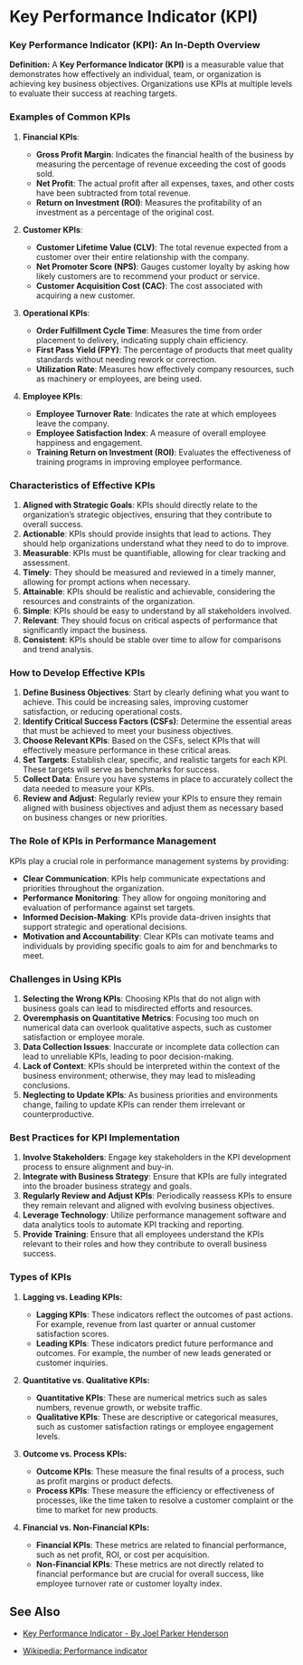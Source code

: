 # Key Performance Indicator (KPI)

<span data-chatgpt-prompt="key performance indicator (KPI) (in depth)">

### Key Performance Indicator (KPI): An In-Depth Overview

**Definition:**
A **Key Performance Indicator (KPI)** is a measurable value that demonstrates how effectively an individual, team, or organization is achieving key business objectives. Organizations use KPIs at multiple levels to evaluate their success at reaching targets.

### Examples of Common KPIs

1. **Financial KPIs**:
   - **Gross Profit Margin**: Indicates the financial health of the business by measuring the percentage of revenue exceeding the cost of goods sold.
   - **Net Profit**: The actual profit after all expenses, taxes, and other costs have been subtracted from total revenue.
   - **Return on Investment (ROI)**: Measures the profitability of an investment as a percentage of the original cost.

2. **Customer KPIs**:
   - **Customer Lifetime Value (CLV)**: The total revenue expected from a customer over their entire relationship with the company.
   - **Net Promoter Score (NPS)**: Gauges customer loyalty by asking how likely customers are to recommend your product or service.
   - **Customer Acquisition Cost (CAC)**: The cost associated with acquiring a new customer.

3. **Operational KPIs**:
   - **Order Fulfillment Cycle Time**: Measures the time from order placement to delivery, indicating supply chain efficiency.
   - **First Pass Yield (FPY)**: The percentage of products that meet quality standards without needing rework or correction.
   - **Utilization Rate**: Measures how effectively company resources, such as machinery or employees, are being used.

4. **Employee KPIs**:
   - **Employee Turnover Rate**: Indicates the rate at which employees leave the company.
   - **Employee Satisfaction Index**: A measure of overall employee happiness and engagement.
   - **Training Return on Investment (ROI)**: Evaluates the effectiveness of training programs in improving employee performance.

### Characteristics of Effective KPIs

1. **Aligned with Strategic Goals**: KPIs should directly relate to the organization’s strategic objectives, ensuring that they contribute to overall success.
2. **Actionable**: KPIs should provide insights that lead to actions. They should help organizations understand what they need to do to improve.
3. **Measurable**: KPIs must be quantifiable, allowing for clear tracking and assessment.
4. **Timely**: They should be measured and reviewed in a timely manner, allowing for prompt actions when necessary.
5. **Attainable**: KPIs should be realistic and achievable, considering the resources and constraints of the organization.
6. **Simple**: KPIs should be easy to understand by all stakeholders involved.
7. **Relevant**: They should focus on critical aspects of performance that significantly impact the business.
8. **Consistent**: KPIs should be stable over time to allow for comparisons and trend analysis.

### How to Develop Effective KPIs

1. **Define Business Objectives**: Start by clearly defining what you want to achieve. This could be increasing sales, improving customer satisfaction, or reducing operational costs.
2. **Identify Critical Success Factors (CSFs)**: Determine the essential areas that must be achieved to meet your business objectives.
3. **Choose Relevant KPIs**: Based on the CSFs, select KPIs that will effectively measure performance in these critical areas.
4. **Set Targets**: Establish clear, specific, and realistic targets for each KPI. These targets will serve as benchmarks for success.
5. **Collect Data**: Ensure you have systems in place to accurately collect the data needed to measure your KPIs.
6. **Review and Adjust**: Regularly review your KPIs to ensure they remain aligned with business objectives and adjust them as necessary based on business changes or new priorities.

### The Role of KPIs in Performance Management

KPIs play a crucial role in performance management systems by providing:
- **Clear Communication**: KPIs help communicate expectations and priorities throughout the organization.
- **Performance Monitoring**: They allow for ongoing monitoring and evaluation of performance against set targets.
- **Informed Decision-Making**: KPIs provide data-driven insights that support strategic and operational decisions.
- **Motivation and Accountability**: Clear KPIs can motivate teams and individuals by providing specific goals to aim for and benchmarks to meet.

### Challenges in Using KPIs

1. **Selecting the Wrong KPIs**: Choosing KPIs that do not align with business goals can lead to misdirected efforts and resources.
2. **Overemphasis on Quantitative Metrics**: Focusing too much on numerical data can overlook qualitative aspects, such as customer satisfaction or employee morale.
3. **Data Collection Issues**: Inaccurate or incomplete data collection can lead to unreliable KPIs, leading to poor decision-making.
4. **Lack of Context**: KPIs should be interpreted within the context of the business environment; otherwise, they may lead to misleading conclusions.
5. **Neglecting to Update KPIs**: As business priorities and environments change, failing to update KPIs can render them irrelevant or counterproductive.

### Best Practices for KPI Implementation

1. **Involve Stakeholders**: Engage key stakeholders in the KPI development process to ensure alignment and buy-in.
2. **Integrate with Business Strategy**: Ensure that KPIs are fully integrated into the broader business strategy and goals.
3. **Regularly Review and Adjust KPIs**: Periodically reassess KPIs to ensure they remain relevant and aligned with evolving business objectives.
4. **Leverage Technology**: Utilize performance management software and data analytics tools to automate KPI tracking and reporting.
5. **Provide Training**: Ensure that all employees understand the KPIs relevant to their roles and how they contribute to overall business success.

### Types of KPIs

1. **Lagging vs. Leading KPIs:**
   - **Lagging KPIs**: These indicators reflect the outcomes of past actions. For example, revenue from last quarter or annual customer satisfaction scores.
   - **Leading KPIs**: These indicators predict future performance and outcomes. For example, the number of new leads generated or customer inquiries.

2. **Quantitative vs. Qualitative KPIs:**
   - **Quantitative KPIs**: These are numerical metrics such as sales numbers, revenue growth, or website traffic.
   - **Qualitative KPIs**: These are descriptive or categorical measures, such as customer satisfaction ratings or employee engagement levels.

3. **Outcome vs. Process KPIs:**
   - **Outcome KPIs**: These measure the final results of a process, such as profit margins or product defects.
   - **Process KPIs**: These measure the efficiency or effectiveness of processes, like the time taken to resolve a customer complaint or the time to market for new products.

4. **Financial vs. Non-Financial KPIs:**
   - **Financial KPIs**: These metrics are related to financial performance, such as net profit, ROI, or cost per acquisition.
   - **Non-Financial KPIs**: These metrics are not directly related to financial performance but are crucial for overall success, like employee turnover rate or customer loyalty index.

</span>

## See Also

* [Key Performance Indicator - By Joel Parker Henderson](https://github.com/joelparkerhenderson/key-performance-indicator)
  
* [Wikipedia: Performance indicator](https://wikipedia.org/wiki/Performance_indicator)